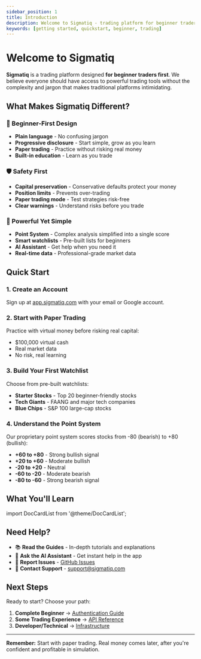```yaml
---
sidebar_position: 1
title: Introduction
description: Welcome to Sigmatiq - trading platform for beginner traders
keywords: [getting started, quickstart, beginner, trading]
---
```


# Welcome to Sigmatiq

**Sigmatiq** is a trading platform designed **for beginner traders first**. We believe everyone should have access to powerful trading tools without the complexity and jargon that makes traditional platforms intimidating.

## What Makes Sigmatiq Different?

### 🎯 Beginner-First Design
- **Plain language** - No confusing jargon
- **Progressive disclosure** - Start simple, grow as you learn
- **Paper trading** - Practice without risking real money
- **Built-in education** - Learn as you trade

### 🛡️ Safety First
- **Capital preservation** - Conservative defaults protect your money
- **Position limits** - Prevents over-trading
- **Paper trading mode** - Test strategies risk-free
- **Clear warnings** - Understand risks before you trade

### 🚀 Powerful Yet Simple
- **Point System** - Complex analysis simplified into a single score
- **Smart watchlists** - Pre-built lists for beginners
- **AI Assistant** - Get help when you need it
- **Real-time data** - Professional-grade market data

## Quick Start

### 1. Create an Account
Sign up at [app.sigmatiq.com](https://app.sigmatiq.com) with your email or Google account.

### 2. Start with Paper Trading
Practice with virtual money before risking real capital:
- $100,000 virtual cash
- Real market data
- No risk, real learning

### 3. Build Your First Watchlist
Choose from pre-built watchlists:
- **Starter Stocks** - Top 20 beginner-friendly stocks
- **Tech Giants** - FAANG and major tech companies
- **Blue Chips** - S&P 100 large-cap stocks

### 4. Understand the Point System
Our proprietary point system scores stocks from -80 (bearish) to +80 (bullish):
- **+60 to +80** - Strong bullish signal
- **+20 to +60** - Moderate bullish
- **-20 to +20** - Neutral
- **-60 to -20** - Moderate bearish
- **-80 to -60** - Strong bearish signal

## What You'll Learn

import DocCardList from '@theme/DocCardList';

<DocCardList />

## Need Help?

- 📚 **Read the Guides** - In-depth tutorials and explanations
- 💬 **Ask the AI Assistant** - Get instant help in the app
- 🐛 **Report Issues** - [GitHub Issues](https://github.com/Sigmatiq/sigmatiq-docs/issues)
- 📧 **Contact Support** - support@sigmatiq.com

## Next Steps

Ready to start? Choose your path:

1. **Complete Beginner** → [Authentication Guide](./authentication)
2. **Some Trading Experience** → [API Reference](/docs/api-reference/overview)
3. **Developer/Technical** → [Infrastructure](/docs/infrastructure/azure-deployment)

---

**Remember:** Start with paper trading. Real money comes later, after you're confident and profitable in simulation.

